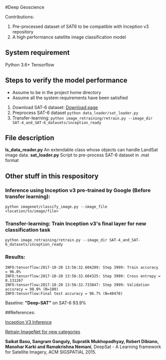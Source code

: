 
#Deep Geoscience

Contributions: 
1. Pre-processed dataset of SAT6 to be compatible with Inception v3 repository
2. A high performance satellite image classification model

## System requirement
Python 3.6+
Tensorflow

## Steps to verify the model performance
* Assume to be in the project home directory
* Assume all the system requirements have been satisfied
1. Download SAT-6 dataset: [Download page](http://csc.lsu.edu/~saikat/deepsat/)
2. Preprocess SAT-6 dataset ```python data_loader/sat_loader.py```
3. Transfer-learning: 
```python image_retraining/retrain.py --image_dir SAT-4_and_SAT-6_datasets/inception_ready``` 

## File description
**ls_data_reader.py**
An extendable class whose objects can handle LandSat image data.
**sat_loader.py**
Script to pre-process SAT-6 dataset in .mat format

## Other stuff in this respository
### Inference using Inception v3 pre-trained by Google (Before transfer learning):
```python imagenet/classify_image.py --image_file <location/to/image/file>```

### Transfer-learning: Train Inception v3's final layer for new classification task

```python image_retraining/retrain.py --image_dir SAT-4_and_SAT-6_datasets/inception_ready ```

### Results: 
```
INFO:tensorflow:2017-10-20 13:56:32.604209: Step 3999: Train accuracy = 96.0%
INFO:tensorflow:2017-10-20 13:56:32.604325: Step 3999: Cross entropy = 0.131267
INFO:tensorflow:2017-10-20 13:56:32.733847: Step 3999: Validation accuracy = 98.0% (N=100)
INFO:tensorflow:Final test accuracy = 96.7% (N=40478)
```

Baseline: **"Deep-SAT"** on SAT-6 93.9%

##References:

[Inception V3 Inference](https://www.tensorflow.org/tutorials/image_recognition
)

[Retrain ImageNet for new categories](https://www.tensorflow.org/tutorials/image_retraining)


**Saikat Basu, Sangram Ganguly, Supratik Mukhopadhyay, Robert Dibiano, Manohar Karki and Ramakrishna Nemani**, DeepSat - A Learning framework for Satellite Imagery, ACM SIGSPATIAL 2015.

